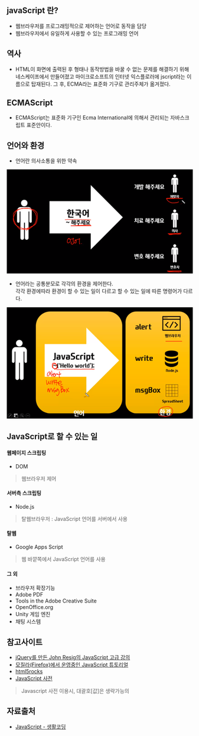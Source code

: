 ## javaScript 란?
- 웹브라우저를 프로그래밍적으로 제어하는 언어로 동작을 담당
- 웹브라우저에서 유일하게 사용할 수 있는 프로그래밍 언어

## 역사
- HTML이 화면에 출력된 후 형태나 동작방법을 바꿀 수 없는 문제를 해결하기 위해 네스케이프에서 만들어졌고 마이크로소프트의 인터넷 익스플로러에 jscript라는 이름으로 탑재된다. 그 후, ECMA라는 표준화 기구로 관리주체가 옮겨졌다.

## ECMAScript
- ECMAScript는 표준화 기구인 Ecma International에 의해서 관리되는 자바스크립트 표준안이다.


## 언어와 환경
- 언어란 의사소통을 위한 약속

![언어](images/js05.png)

- 언어라는 공통분모로 각각의 환경을 제어한다.<br/>각각 환경에따라 환경이 할 수 있는 일이 다르고 할 수 있는 일에 따른 명령어가 다르다.

![언어](images/js06.png)

## JavaScript로 할 수 있는 일
#### 웹페이지 스크립팅
- DOM
> 웹브라우저 제어

#### 서버측 스크립팅
- Node.js
> 탈웹브라우저 : JavaScript 언어를 서버에서 사용

#### 탈웹
- Google Apps Script
> 웹 바깥쪽에서 JavaScript 언어를 사용

#### 그 외
- 브라우저 확장기능
- Adobe PDF
- Tools in the Adobe Creative Suite
- OpenOffice.org
- Unity 게임 엔진
- 채팅 시스템

## 참고사이트
- [jQuery를 만든 John Resig의 JavaScript 고급 강의](http://ejohn.org/apps/learn/)
- [모질라(Firefox)에서 운영중인 JavaScript 튜토리얼](https://developer.mozilla.org/ko/docs/JavaScript/Guide)
- [html5rocks](http://www.html5rocks.com/ko/)
- [JavaScript 사전](http://opentutorials.org/course/50)
> Javascript 사전 이용시, 대괄호[값]은 생략가능의

## 자료출처
- [JavaScript - 생활코딩](https://opentutorials.org/course/743)
